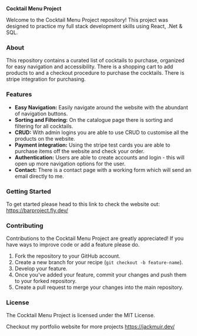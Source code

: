 **Cocktail Menu Project**

Welcome to the Cocktail Menu Project repository! This project was designed to practice my full stack development skills using React, .Net & SQL. 

### About

This repository contains a curated list of cocktails to purchase, organized for easy navigation and accessibility. There is a shopping cart to add products to and a checkout procedure to purchase the cocktails. There is stripe integration for purchasing.

### Features

- **Easy Navigation:** Easily navigate around the website with the abundant of navigation buttons.
- **Sorting and Filtering:** On the catalogue page there is sorting and filtering for all cocktails.
- **CRUD:** With admin logins you are able to use CRUD to customise all the products on the website.
- **Payment integration:** Using the stripe test cards you are able to purchase items off the website and check your order.
- **Authentication:** Users are able to create accounts and login - this will open up more navigation options for the user.
- **Contact:** There is a contact page with a working form which will send an email directly to me.

### Getting Started

To get started please head to this link to check the website out: https://barproject.fly.dev/

### Contributing

Contributions to the Cocktail Menu Project are greatly appreciated! If you have ways to improve code or add a feature please do.

1. Fork the repository to your GitHub account.
2. Create a new branch for your recipe (`git checkout -b feature-name`).
3. Develop your feature.
5. Once you've added your feature, commit your changes and push them to your forked repository.
6. Create a pull request to merge your changes into the main repository.

### License

The Cocktail Menu Project is licensed under the MIT License.

Checkout my portfolio website for more projects
https://jackmuir.dev/
